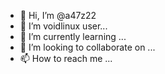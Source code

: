- 👋 Hi, I’m @a47z22
- 👀 I’m voidlinux user...
- 🌱 I’m currently learning ...
- 💞️ I’m looking to collaborate on ...
- 📫 How to reach me ...
